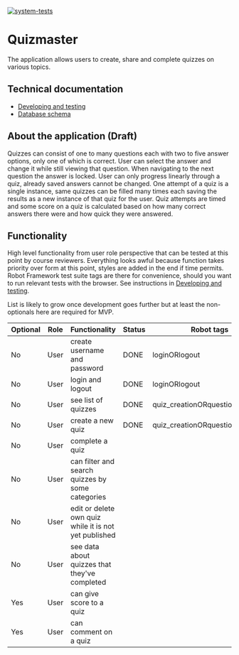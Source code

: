 [![system-tests](https://github.com/JHNUL/quizmaster/actions/workflows/system-tests.yaml/badge.svg?branch=main)](https://github.com/JHNUL/quizmaster/actions/workflows/system-tests.yaml)

# Quizmaster

The application allows users to create, share and complete quizzes on various topics.

## Technical documentation

 - [Developing and testing](docs/Howto.md)
 - [Database schema](docs/Dbschema.md)

## About the application (Draft)

Quizzes can consist of one to many questions each with two to five answer options, only one of which is correct. User can select the answer and change it while still viewing that question. When navigating to the next question the answer is locked. User can only progress linearly through a quiz, already saved answers cannot be changed. One attempt of a quiz is a single instance, same quizzes can be filled many times each saving the results as a new instance of that quiz for the user. Quiz attempts are timed and some score on a quiz is calculated based on how many correct answers there were and how quick they were answered.

## Functionality

High level functionality from user role perspective that can be tested at this point by course reviewers. Everything looks awful because function takes priority over form at this point, styles are added in the end if time permits. Robot Framework test suite tags are there for convenience, should you want to run relevant tests with the browser. See instructions in [Developing and testing](docs/Howto.md).

List is likely to grow once development goes further but at least the non-optionals here are required for MVP.

|Optional|Role|Functionality|Status|Robot tags|
|---|---|---|---|---|
|No|User|create username and password|DONE|loginORlogout|
|No|User|login and logout|DONE|loginORlogout|
|No|User|see list of quizzes|DONE|quiz_creationORquestion_creation|
|No|User|create a new quiz|DONE|quiz_creationORquestion_creation|
|No|User|complete a quiz||
|No|User|can filter and search quizzes by some categories||
|No|User|edit or delete own quiz while it is not yet published||
|No|User|see data about quizzes that they've completed||
|Yes|User|can give score to a quiz||
|Yes|User|can comment on a quiz||
